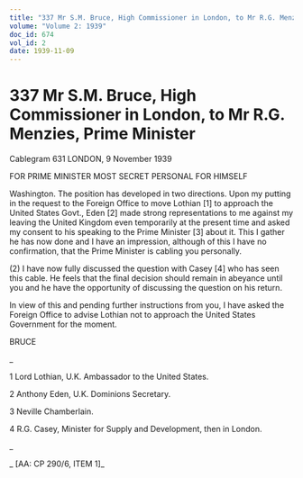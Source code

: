 ```yaml
---
title: "337 Mr S.M. Bruce, High Commissioner in London, to Mr R.G. Menzies, Prime Minister"
volume: "Volume 2: 1939"
doc_id: 674
vol_id: 2
date: 1939-11-09
---
```


# 337 Mr S.M. Bruce, High Commissioner in London, to Mr R.G. Menzies, Prime Minister

Cablegram 631 LONDON, 9 November 1939

FOR PRIME MINISTER MOST SECRET PERSONAL FOR HIMSELF

Washington. The position has developed in two directions. Upon my putting in the request to the Foreign Office to move Lothian [1] to approach the United States Govt., Eden [2] made strong representations to me against my leaving the United Kingdom even temporarily at the present time and asked my consent to his speaking to the Prime Minister [3] about it. This I gather he has now done and I have an impression, although of this I have no confirmation, that the Prime Minister is cabling you personally.

(2) I have now fully discussed the question with Casey [4] who has seen this cable. He feels that the final decision should remain in abeyance until you and he have the opportunity of discussing the question on his return.

In view of this and pending further instructions from you, I have asked the Foreign Office to advise Lothian not to approach the United States Government for the moment.

BRUCE

_

1 Lord Lothian, U.K. Ambassador to the United States.

2 Anthony Eden, U.K. Dominions Secretary.

3 Neville Chamberlain.

4 R.G. Casey, Minister for Supply and Development, then in London.

_

_ [AA: CP 290/6, ITEM 1]_

